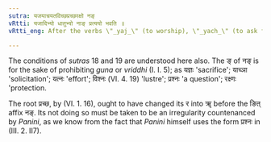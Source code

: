 ```yaml
---
sutra: यजयाचयतविच्छप्रच्छरक्षो नङ्
vRtti: यजादिभ्यो धातुभ्यो नाङ् प्रत्ययो भवति ॥
vRtti_eng: After the verbs \"_yaj_\" (to worship), \"_yach_\" (to ask for), \"_yat_\" (to strive), \"_vichchh_\" (to shine), \"_prachchh_\" (to ask) and \"_raksh_\" (to preserve), comes the affix \"_nan_\" with the force of denoting mere action &c.

---
```

The conditions of _sutras_ 18 and 19 are understood here also. The ङ् of नङ् is for the sake of prohibiting _guna_ or _vriddhi_ (I. I. 5); as यज्ञः 'sacrifice'; याच्ञा 'solicitation'; यत्नः 'effort'; विश्नः (VI. 4. 19) 'lustre'; प्रश्नः 'a question'; रक्ष्णः 'protection.

 The root प्रच्छ, by (VI. 1. 16), ought to have changed its र into ॠ before the ङित् affix नङ्. Its not doing so must be taken to be an irregularity countenanced by _Panini_, as we know from the fact that _Panini_ himself uses the form प्रश्नः in (III. 2. II7).